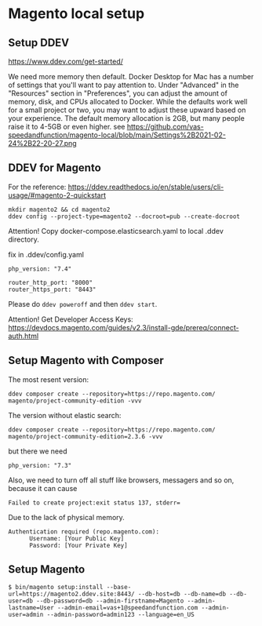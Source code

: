 # Magento local setup

## Setup DDEV

https://www.ddev.com/get-started/

We need more memory then default.
Docker Desktop for Mac has a number of settings that you'll want to pay attention to. Under "Advanced" in the "Resources" section in "Preferences", you can adjust the amount of memory, disk, and CPUs allocated to Docker. While the defaults work well for a small project or two, you may want to adjust these upward based on your experience. The default memory allocation is 2GB, but many people raise it to 4-5GB or even higher. 
see https://github.com/vas-speedandfunction/magento-local/blob/main/Settings%2B2021-02-24%2B22-20-27.png

## DDEV for Magento

For the reference: https://ddev.readthedocs.io/en/stable/users/cli-usage/#magento-2-quickstart

```
mkdir magento2 && cd magento2
ddev config --project-type=magento2 --docroot=pub --create-docroot
```
Attention! Copy docker-compose.elasticsearch.yaml to local .ddev directory.

fix in .ddev/config.yaml

```
php_version: "7.4"

router_http_port: "8000"
router_https_port: "8443"
```

Please do ```ddev poweroff``` and then ```ddev start```.

Attention! Get Developer Access Keys: https://devdocs.magento.com/guides/v2.3/install-gde/prereq/connect-auth.html

## Setup Magento with Composer

The most resent version:
```
ddev composer create --repository=https://repo.magento.com/ magento/project-community-edition -vvv
```
The version without elastic search:
```
ddev composer create --repository=https://repo.magento.com/ magento/project-community-edition=2.3.6 -vvv
```
but there we need 
```
php_version: "7.3"
```
Also, we need to turn off all stuff like browsers, messagers and so on,
because it can cause 
```
Failed to create project:exit status 137, stderr=
```
Due to the lack of physical memory. 

```
Authentication required (repo.magento.com):
      Username: [Your Public Key]
      Password: [Your Private Key]
```

## Setup Magento

```
$ bin/magento setup:install --base-url=https://magento2.ddev.site:8443/ --db-host=db --db-name=db --db-user=db --db-password=db --admin-firstname=Magento --admin-lastname=User --admin-email=vas+1@speedandfunction.com --admin-user=admin --admin-password=admin123 --language=en_US
```
